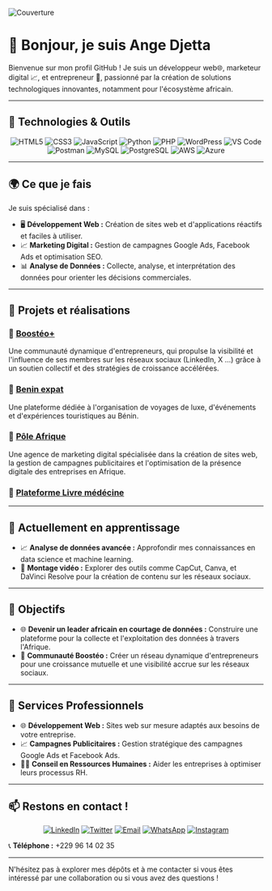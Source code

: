 

![Couverture](https://media.licdn.com/dms/image/v2/D4E16AQFcVNXmztFiPA/profile-displaybackgroundimage-shrink_350_1400/profile-displaybackgroundimage-shrink_350_1400/0/1724146286618?e=1729728000&v=beta&t=qyxceLU7cqcDYRuDMsPWjBaSeAwb_3mz0ucqpsVXIQ4)

  # 👋 Bonjour, je suis **Ange Djetta**

Bienvenue sur mon profil GitHub ! Je suis un développeur web🌐, marketeur digital 📈, et entrepreneur 💼, passionné par la création de solutions technologiques innovantes, notamment pour l'écosystème africain.

---

## 🔧 **Technologies & Outils**
<p align="center">
  <img src="https://img.shields.io/badge/HTML5-E34F26?style=for-the-badge&logo=html5&logoColor=white" alt="HTML5"/>
  <img src="https://img.shields.io/badge/CSS3-1572B6?style=for-the-badge&logo=css3&logoColor=white" alt="CSS3"/>
  <img src="https://img.shields.io/badge/JavaScript-F7DF1E?style=for-the-badge&logo=javascript&logoColor=black" alt="JavaScript"/>
  <img src="https://img.shields.io/badge/Python-3776AB?style=for-the-badge&logo=python&logoColor=white" alt="Python"/>
  <img src="https://img.shields.io/badge/PHP-777BB4?style=for-the-badge&logo=php&logoColor=white" alt="PHP"/>
  <img src="https://img.shields.io/badge/WordPress-21759B?style=for-the-badge&logo=wordpress&logoColor=white" alt="WordPress"/>
  <img src="https://img.shields.io/badge/VS%20Code-007ACC?style=for-the-badge&logo=visual-studio-code&logoColor=white" alt="VS Code"/>
  <img src="https://img.shields.io/badge/Postman-FF6C37?style=for-the-badge&logo=postman&logoColor=white" alt="Postman"/>
  <img src="https://img.shields.io/badge/MySQL-4479A1?style=for-the-badge&logo=mysql&logoColor=white" alt="MySQL"/>
  <img src="https://img.shields.io/badge/PostgreSQL-336791?style=for-the-badge&logo=postgresql&logoColor=white" alt="PostgreSQL"/>
  <img src="https://img.shields.io/badge/AWS-232F3E?style=for-the-badge&logo=amazon-aws&logoColor=white" alt="AWS"/>
  <img src="https://img.shields.io/badge/Azure-0078D4?style=for-the-badge&logo=microsoft-azure&logoColor=white" alt="Azure"/>
</p>

---

## 🌍 **Ce que je fais**
Je suis spécialisé dans :
- 🖥️ **Développement Web :** Création de sites web et d'applications réactifs et faciles à utiliser.
- 📈 **Marketing Digital :** Gestion de campagnes Google Ads, Facebook Ads et optimisation SEO.
- 📊 **Analyse de Données :** Collecte, analyse, et interprétation des données pour orienter les décisions commerciales.

---

## 🚀 **Projets et réalisations**

### 🔹 [Boostéo+](https://www.linkedin.com/in/boosteo-plus/)
 Une communauté dynamique d'entrepreneurs, qui propulse la visibilité et l'influence de ses membres sur les réseaux sociaux (LinkedIn, X ...) grâce à un soutien collectif et des stratégies de croissance accélérées.
### 🔹 [Benin expat](https://www.beninexpat.com)
Une plateforme dédiée à l'organisation de voyages de luxe, d'événements et d'expériences touristiques au Bénin.

### 🔹 [Pôle Afrique](https://www.poleafrique.com)
Une agence de marketing digital spécialisée dans la création de sites web, la gestion de campagnes publicitaires et l'optimisation de la présence digitale des entreprises en Afrique.

### 🔹 [Plateforme Livre médécine](https://livre-medecine.com/)

---

## 🌱 **Actuellement en apprentissage**
- 📈 **Analyse de données avancée :** Approfondir mes connaissances en data science et machine learning.
- 🎥 **Montage vidéo :** Explorer des outils comme CapCut, Canva, et DaVinci Resolve pour la création de contenu sur les réseaux sociaux.

---

## 🎯 **Objectifs**
- 🌐 **Devenir un leader africain en courtage de données :** Construire une plateforme pour la collecte et l'exploitation des données à travers l'Afrique.
- 🚀 **Communauté Boostéo :** Créer un réseau dynamique d'entrepreneurs pour une croissance mutuelle et une visibilité accrue sur les réseaux sociaux.

---

## 💼 **Services Professionnels**
- 🌐 **Développement Web :** Sites web sur mesure adaptés aux besoins de votre entreprise.
- 📈 **Campagnes Publicitaires :** Gestion stratégique des campagnes Google Ads et Facebook Ads.
- 🧑‍💼 **Conseil en Ressources Humaines :** Aider les entreprises à optimiser leurs processus RH.

---

## 📫 **Restons en contact !**
<p align="center">
  <a href="https://www.linkedin.com/in/ange-djetta/"><img src="https://img.shields.io/badge/LinkedIn-0077B5?style=for-the-badge&logo=linkedin&logoColor=white" alt="LinkedIn"/></a>
  <a href="https://x.com/angebj00"><img src="https://img.shields.io/badge/Twitter-1DA1F2?style=for-the-badge&logo=twitter&logoColor=white" alt="Twitter"/></a>
  <a href="mailto:angedj00@icloud.com"><img src="https://img.shields.io/badge/Email-D14836?style=for-the-badge&logo=gmail&logoColor=white" alt="Email"/></a>
  <a href="https://wa.me/22996140235"><img src="https://img.shields.io/badge/WhatsApp-25D366?style=for-the-badge&logo=whatsapp&logoColor=white" alt="WhatsApp"/></a>
  <a href="https://www.instagram.com/angebj/"><img src="https://img.shields.io/badge/Instagram-E4405F?style=for-the-badge&logo=instagram&logoColor=white" alt="Instagram"/></a>
  <br>

  
  📞 **Téléphone :** +229 96 14 02 35 
</p>

---

N'hésitez pas à explorer mes dépôts et à me contacter si vous êtes intéressé par une collaboration ou si vous avez des questions !
